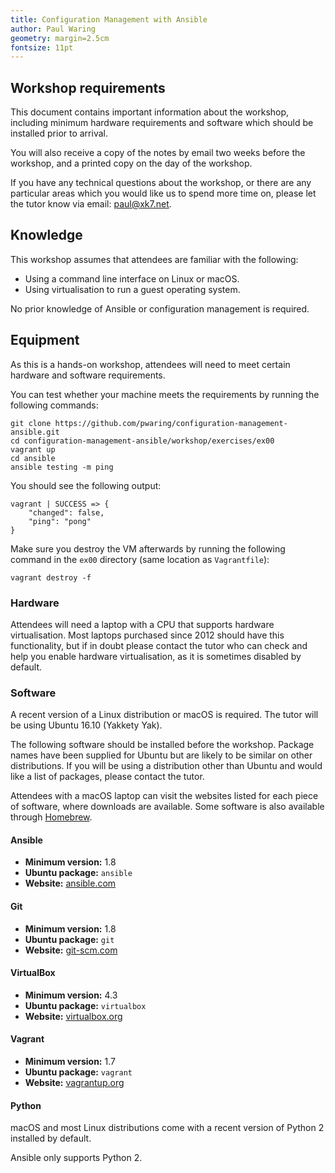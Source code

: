 ```yaml
---
title: Configuration Management with Ansible
author: Paul Waring
geometry: margin=2.5cm
fontsize: 11pt
---
```


## Workshop requirements

This document contains important information about the workshop, including
minimum hardware requirements and software which should be installed prior to
arrival.

You will also receive a copy of the notes by email two weeks before the
workshop, and a printed copy on the day of the workshop.

If you have any technical questions about the workshop, or there are any
particular areas which you would like us to spend more time on, please let the
tutor know via email: [paul@xk7.net](mailto:paul@xk7.net).

## Knowledge

This workshop assumes that attendees are familiar with the following:

 * Using a command line interface on Linux or macOS.
 * Using virtualisation to run a guest operating system.

No prior knowledge of Ansible or configuration management is required.

## Equipment

As this is a hands-on workshop, attendees will need to meet certain hardware
and software requirements.

You can test whether your machine meets the requirements by running the
following commands:

```
git clone https://github.com/pwaring/configuration-management-ansible.git
cd configuration-management-ansible/workshop/exercises/ex00
vagrant up
cd ansible
ansible testing -m ping
```

You should see the following output:

```
vagrant | SUCCESS => {
    "changed": false,
    "ping": "pong"
}
```

Make sure you destroy the VM afterwards by running the following command in
the `ex00` directory (same location as `Vagrantfile`):

```
vagrant destroy -f
```

### Hardware

Attendees will need a laptop with a CPU that supports hardware virtualisation.
Most laptops purchased since 2012 should have this functionality, but if in
doubt please contact the tutor who can check and help you enable hardware
virtualisation, as it is sometimes disabled by default.

### Software

A recent version of a Linux distribution or macOS is required. The tutor will
be using Ubuntu 16.10 (Yakkety Yak).

The following software should be installed before the workshop. Package names
have been supplied for Ubuntu but are likely to be similar on other
distributions. If you will be using a distribution other than Ubuntu and would
like a list of packages, please contact the tutor.

Attendees with a macOS laptop can visit the websites listed for each piece
of software, where downloads are available. Some software is also available
through [Homebrew](http://brew.sh/).

#### Ansible

  * **Minimum version:** 1.8
  * **Ubuntu package:** `ansible`
  * **Website:** [ansible.com](http://www.ansible.com/)

#### Git

  * **Minimum version:** 1.8
  * **Ubuntu package:** `git`
  * **Website:** [git-scm.com](http://git-scm.com/)

#### VirtualBox

  * **Minimum version:** 4.3
  * **Ubuntu package:** `virtualbox`
  * **Website:** [virtualbox.org](https://www.virtualbox.org/)

#### Vagrant

* **Minimum version:** 1.7
* **Ubuntu package:** `vagrant`
* **Website:** [vagrantup.org](https://www.vagrantup.com/)

#### Python

macOS and most Linux distributions come with a recent version of Python 2
installed by default.

Ansible only supports Python 2.
